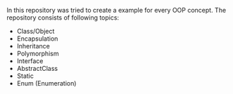 In this repository was tried to create a example for every OOP concept. 
The repository consists of following topics:

- Class/Object
- Encapsulation
- Inheritance
- Polymorphism
- Interface
- AbstractClass
- Static 
- Enum (Enumeration)
